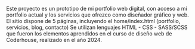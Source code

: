 Este proyecto es un prototipo de mi portfolio web digital, con acceso a mi portfolio actual y los servicios que ofrezco como diseñador gráfico y web.
El sitio dispone de 5 páginas, incluyendo el home/index.html (portfolio, servicios, blog, contacto)
Se utilizan lenguajes HTML - CSS - SASS/SCSS que fueron los elementos aprendidos en el curso de diseño web de Coderhouse, realizado en el año 2024.
